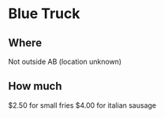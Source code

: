 # Blue Truck

## Where

Not outside AB (location unknown)

## How much

$2.50 for small fries
$4.00 for italian sausage
<!--stackedit_data:
eyJoaXN0b3J5IjpbLTEzMDQ5MTI1MjNdfQ==
-->
<!--stackedit_data:
eyJoaXN0b3J5IjpbMTA3MzA2OTAyMywxNzczMzA1NTMyXX0=
-->